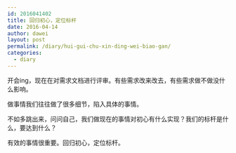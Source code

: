 ```yaml
---
id: 2016041402
title: 回归初心，定位标杆
date: 2016-04-14
author: dawei
layout: post
permalink: /diary/hui-gui-chu-xin-ding-wei-biao-gan/
categories:
  - diary
---
```



开会ing，现在在对需求文档进行评审。有些需求改来改去，有些需求做不做没什么影响。

做事情我们往往做了很多细节，陷入具体的事情。

不如多跳出来，问问自己，我们做现在的事情对初心有什么实现？我们的标杆是什么，要达到什么？

有效的事情很重要。回归初心，定位标杆。
